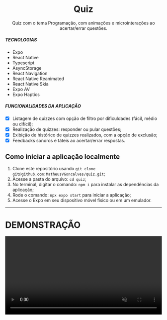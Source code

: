 <h1 align="center">
Quiz
</h1>

<p align="center">Quiz com o tema Programação, com animações e microinterações ao acertar/errar questões.</p>

##### TECNOLOGIAS

- Expo
- React Native
- Typescript
- AsyncStorage
- React Navigation
- React Native Reanimated
- React Native Skia
- Expo AV
- Expo Haptics

##### FUNCIONALIDADES DA APLICAÇÃO

- [x] Listagem de quizzes com opção de filtro por dificuldades (fácil, médio ou difícil);
- [x] Realização de quizzes: responder ou pular questões;
- [x] Exibição de histórico de quizzes realizados, com a opção de exclusão;
- [x] Feedbacks sonoros e táteis ao acertar/errar respostas.

## Como iniciar a aplicação localmente

1. Clone este repositório usando `git clone git@github.com:MatheusVGoncalves/quiz.git`;
2. Acesse a pasta do arquivo: `cd quiz`;<br />
3. No terminal, digitar o comando: `npm i` para instalar as dependências da aplicação;
4. Rode o comando: `npx expo start` para iniciar a aplicação;
5. Acesse o Expo em seu dispositivo móvel físico ou em um emulador.

<hr />

# DEMONSTRAÇÃO

<video src="https://user-images.githubusercontent.com/100327745/214975618-8f75f886-e764-49ca-997b-a233cac60a33.webm" align="center" width="100%" autoplay loop muted markdown="1"/>
